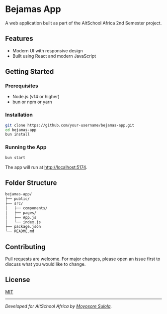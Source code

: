 # Bejamas App

A web application built as part of the AltSchool Africa 2nd Semester project.

## Features

- Modern UI with responsive design
- Built using React and modern JavaScript

## Getting Started

### Prerequisites

- Node.js (v14 or higher)
- bun or npm or yarn

### Installation

```bash
git clone https://github.com/your-username/bejamas-app.git
cd bejamas-app
bun install
```

### Running the App

```bash
bun start
```

The app will run at [http://localhost:5174](http://localhost:5174).

## Folder Structure

```bash
bejamas-app/
├── public/
├── src/
│   ├── components/
│   ├── pages/
│   ├── App.js
│   └── index.js
├── package.json
└── README.md
```

## Contributing

Pull requests are welcome. For major changes, please open an issue first to discuss what you would like to change.

## License

[MIT](LICENSE)

---

*Developed for AltSchool Africa by [Moyosore Sulola](https://www.linkedin.com/in/moyosore-sulola/).*

